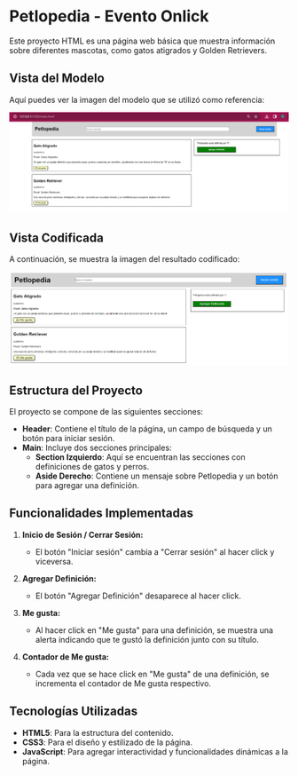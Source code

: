 # Petlopedia - Evento Onlick

Este proyecto HTML es una página web básica que muestra información sobre diferentes mascotas, como gatos atigrados y Golden Retrievers.

## Vista del Modelo

Aquí puedes ver la imagen del modelo que se utilizó como referencia:

![Modelo](assets/screenshot/modelo.png)

## Vista Codificada

A continuación, se muestra la imagen del resultado codificado:

![Resultado Codificado](assets/screenshot/codificado.png)

## Estructura del Proyecto

El proyecto se compone de las siguientes secciones:

- **Header**: Contiene el título de la página, un campo de búsqueda y un botón para iniciar sesión.
- **Main**: Incluye dos secciones principales:
  - **Section Izquierdo**:  Aquí se encuentran las secciones con definiciones de gatos y perros.
  - **Aside Derecho**:  Contiene un mensaje sobre Petlopedia y un botón para agregar una definición.

## Funcionalidades Implementadas

1. **Inicio de Sesión / Cerrar Sesión:**
   - El botón "Iniciar sesión" cambia a "Cerrar sesión" al hacer click y viceversa.

2. **Agregar Definición:**
   - El botón "Agregar Definición" desaparece al hacer click.

3. **Me gusta:**
   - Al hacer click en "Me gusta" para una definición, se muestra una alerta indicando que te gustó la definición junto con su título.

4. **Contador de Me gusta:**
   - Cada vez que se hace click en "Me gusta" de una definición, se incrementa el contador de Me gusta respectivo.

## Tecnologías Utilizadas
- **HTML5**: Para la estructura del contenido.
- **CSS3**: Para el diseño y estilizado de la página.
- **JavaScript**: Para agregar interactividad y funcionalidades dinámicas a la página.


